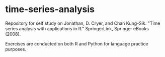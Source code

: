 # time-series-analysis

Repository for self study on Jonathan, D. Cryer, and Chan Kung-Sik. "Time series analysis with applications in R." SpringerLink, Springer eBooks (2008).

Exercises are conducted on both R and Python for language practice purposes. 
